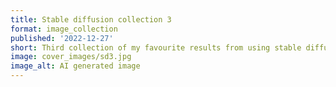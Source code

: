 ```yaml
---
title: Stable diffusion collection 3
format: image_collection
published: '2022-12-27'
short: Third collection of my favourite results from using stable diffusion.
image: cover_images/sd3.jpg
image_alt: AI generated image
---
```


<script lang="ts">
  import ImageGallery from '$lib/components/ImageGallery.svelte';
	import type ImageData from '$lib/types/ImageData';

  import img1 from '$lib/post_images/sd3/1.jpg';
  import img2 from '$lib/post_images/sd3/2.jpg';
  import img3 from '$lib/post_images/sd3/3.jpg';
  import img4 from '$lib/post_images/sd3/4.jpg';
  import img5 from '$lib/post_images/sd3/5.jpg';
  import img6 from '$lib/post_images/sd3/6.jpg';
  import img7 from '$lib/post_images/sd3/7.jpg';
  import img8 from '$lib/post_images/sd3/8.jpg';
  import img9 from '$lib/post_images/sd3/9.jpg';

  const images: ImageData[] =
    [
      {src: img1, alt: "Stable Diffusion generated image of an ancient alien."},
      {src: img2, alt: "Stable Diffusion generated image of an ancient alien."},
      {src: img3, alt: "Stable Diffusion generated image of an ancient alien."},
      {src: img4, alt: "Stable Diffusion generated image of an ancient alien."},
      {src: img5, alt: "Stable Diffusion generated image of an ancient alien."},
      {src: img6, alt: "Stable Diffusion generated image of an ancient alien."},
      {src: img7, alt: "Stable Diffusion generated image of an ancient alien."},
      {src: img8, alt: "Stable Diffusion generated image of an ancient alien."},
      {src: img9, alt: "Stable Diffusion generated image of an ancient alien."}
    ];
</script>

<ImageGallery images="{images}" />
